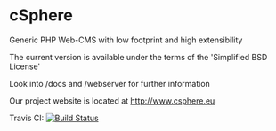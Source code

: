 cSphere
=======

Generic PHP Web-CMS with low footprint and high extensibility

The current version is available under the terms of the 'Simplified BSD License'

Look into /docs and /webserver for further information

Our project website is located at http://www.csphere.eu

Travis CI: [![Build Status](https://travis-ci.org/csphere-dev/csphere.png?branch=dev)](https://travis-ci.org/csphere-dev/csphere)
